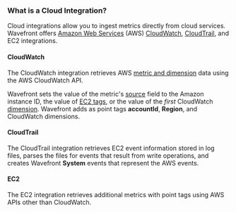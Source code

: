 ### What is a Cloud Integration?

Cloud integrations allow you to ingest metrics directly from cloud services. Wavefront offers [Amazon Web Services](http://aws.amazon.com) (AWS)
[CloudWatch](http://aws.amazon.com/cloudwatch), [CloudTrail](http://aws.amazon.com/cloudtrail), and EC2 integrations.

#### CloudWatch

The CloudWatch integration retrieves AWS [metric and
dimension](http://docs.aws.amazon.com/AmazonCloudWatch/latest/monitoring/CW_Support_For_AWS.html) data using the AWS
CloudWatch API.

Wavefront sets the value of the metric's [source](https://community.wavefront.com/docs/DOC-1031) field to the Amazon instance ID, the value of [EC2 tags](http://docs.aws.amazon.com/AWSEC2/latest/UserGuide/Using_Tags.html), or the value of the *first* CloudWatch [dimension](http://docs.aws.amazon.com/AmazonCloudWatch/latest/monitoring/cloudwatch_concepts.html#Dimension). Wavefront
adds as point tags **accountId**, **Region**, and CloudWatch dimensions.

#### CloudTrail

The CloudTrail integration retrieves EC2 event information stored in log files, parses the files for events that result from write operations, and creates Wavefront **System** events that represent the AWS events.

#### EC2

The EC2 integration retrieves additional metrics with point tags using AWS APIs other than CloudWatch.

